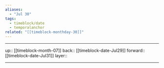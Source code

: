 ```yaml
---
aliases:
  - "Jul 30"
tags:
  - timeblock/date
  - temporalanchor
related: "[[timeblock-monthday-30]]"
---
```




***

up:: [[timeblock-month-07]]
back:: [[timeblock-date-Jul29]]
forward:: [[timeblock-date-Jul31]]
layer:: 

***
